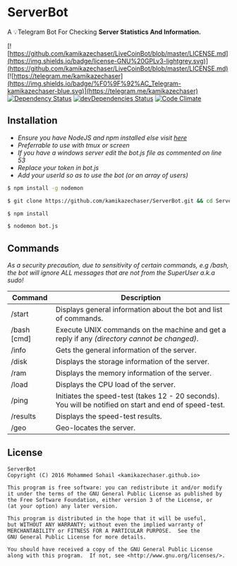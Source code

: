 # ServerBot
A 💡Telegram Bot For Checking **Server Statistics And Information.**

[![https://github.com/kamikazechaser/LiveCoinBot/blob/master/LICENSE.md](https://img.shields.io/badge/license-GNU%20GPLv3-lightgrey.svg)](https://github.com/kamikazechaser/LiveCoinBot/blob/master/LICENSE.md)
[![https://telegram.me/kamikazechaser](https://img.shields.io/badge/%F0%9F%92%AC_Telegram-kamikazechaser-blue.svg)](https://telegram.me/kamikazechaser)
[![Dependency Status](https://david-dm.org/kamikazechaser/ServerBot.svg)](https://david-dm.org/kamikazechaser/ServerBot)
[![devDependencies Status](https://david-dm.org/kamikazechaser/ServerBot/dev-status.svg)](https://david-dm.org/kamikazechaser/ServerBot?type=dev)
[![Code Climate](https://codeclimate.com/github/kamikazechaser/ServerBot/badges/gpa.svg)](https://codeclimate.com/github/kamikazechaser/ServerBot)

## Installation

- _Ensure you have NodeJS and npm installed else visit [here](https://nodejs.org/en/download/package-manager/)_
- _Preferrable to use with tmux or screen_
- _If you have a windows server edit the bot.js file as commented on line 53_
- _Replace your token in bot.js_
- _Add your userId so as to use the bot (or an array of users)_

```bash
$ npm install -g nodemon

$ git clone https://github.com/kamikazechaser/ServerBot.git && cd ServerBot

$ npm install

$ nodemon bot.js
```

## Commands

_As a security precaution, due to sensitivity of certain commands, e.g /bash, the bot will ignore ALL messages that are not from the SuperUser a.k.a sudo!_

Command | Description
--- | ---
/start | Displays general information about the bot and list of commands.
/bash [cmd] | Execute UNIX commands on the machine and get a reply if any _(directory cannot be changed)_.
/info | Gets the general information of the server.
/disk | Displays the storage information of the server.
/ram | Displays the memory information of the server.
/load | Displays the CPU load of the server.
/ping | Initiates the speed-test (takes 12 - 20 seconds). You will be notified on start and end of speed-test. 
/results | Displays the speed-test results.
/geo | Geo-locates the server.


## License
 
    ServerBot
    Copyright (C) 2016 Mohammed Sohail <kamikazechaser.github.io>

    This program is free software: you can redistribute it and/or modify
    it under the terms of the GNU General Public License as published by
    the Free Software Foundation, either version 3 of the License, or
    (at your option) any later version.

    This program is distributed in the hope that it will be useful,
    but WITHOUT ANY WARRANTY; without even the implied warranty of
    MERCHANTABILITY or FITNESS FOR A PARTICULAR PURPOSE.  See the
    GNU General Public License for more details.

    You should have received a copy of the GNU General Public License
    along with this program.  If not, see <http://www.gnu.org/licenses/>.
